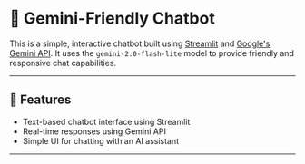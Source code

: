 # 🤖 Gemini-Friendly Chatbot

This is a simple, interactive chatbot built using [Streamlit](https://streamlit.io/) and [Google's Gemini API](https://ai.google.dev). It uses the `gemini-2.0-flash-lite` model to provide friendly and responsive chat capabilities.

---

## 🚀 Features

- Text-based chatbot interface using Streamlit
- Real-time responses using Gemini API
- Simple UI for chatting with an AI assistant

---



